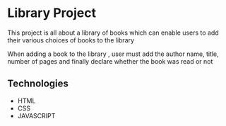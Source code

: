 # Library Project 
This project is all about a library of books which can enable users to add their various choices of books to the library

When adding a book to the library , user must add the author name, title, number of pages and finally declare whether the book was read or not 

## Technologies

* HTML
* CSS
* JAVASCRIPT
